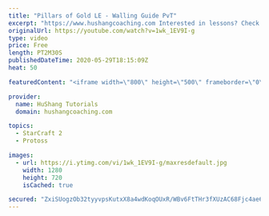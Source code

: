 ```yaml
---
title: "Pillars of Gold LE - Walling Guide PvT"
excerpt: "https://www.hushangcoaching.com Interested in lessons? Check out the website for more information ------------------------------------------------------------------------------------------------------- Want to support HuShang Tutorials directly? Patreon is a website where you can contribute a monthly"
originalUrl: https://youtube.com/watch?v=1wk_1EV9I-g
type: video
price: Free
length: PT2M30S
publishedDateTime: 2020-05-29T18:15:09Z
heat: 50

featuredContent: "<iframe width=\"800\" height=\"500\" frameborder=\"0\" src=\"https://www.youtube.com/embed/1wk_1EV9I-g\" allow=\"accelerometer; autoplay; encrypted-media; gyroscope; picture-in-picture\" allowfullscreen></iframe>"

provider:
  name: HuShang Tutorials
  domain: hushangcoaching.com

topics:
  - StarCraft 2
  - Protoss

images:
  - url: https://i.ytimg.com/vi/1wk_1EV9I-g/maxresdefault.jpg
    width: 1280
    height: 720
    isCached: true

secured: "ZxiSUogzOb32tyyvpsKutxX8a4wdKoqOUxR/WBv6FtTHr3fXUzAC68Fjc4ae6jqpEcKlFzkfuSONQGoZT8gB6ej5MD2V3RCK7ZSRWhZfuYPjIJ1k7KGxWFv6XaSY4M/n5JjfaIm241XHGJBut3HVT9ekDkyFH8En0M1tcrq2FsLIyia/dYyuImjzvuYNVl71S8QSzjEkMRB49dVc6R4k56LeSdOQC5Lne9g5PnAyHT0WdXmVIFg248VAubGeIdRUCfnW4H9I9FikbLsXr+rvERY4NAjTYJw8mp+3xl53sVI3fdXVmb4YTb5AaHvWKXoHg2v74uz+KdPx4UbzasuZaUtD33WSDBHHWFu7g4D9jcaCGTICfjvUmTklxOh20bHnnBz4loP9Tud0TP5NPQ3RP37dfv4jnRhDa+m7lyE1y2U=;ks6qaKfOjpEiiP4E2peN8Q=="
---
```


